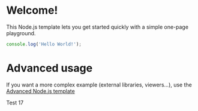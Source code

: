 # Welcome!

This Node.js template lets you get started quickly with a simple one-page playground.

```javascript runnable
console.log('Hello World!');
```

# Advanced usage

If you want a more complex example (external libraries, viewers...), use the [Advanced Node.js template](https://tech.io/select-repo/442)

Test 17

